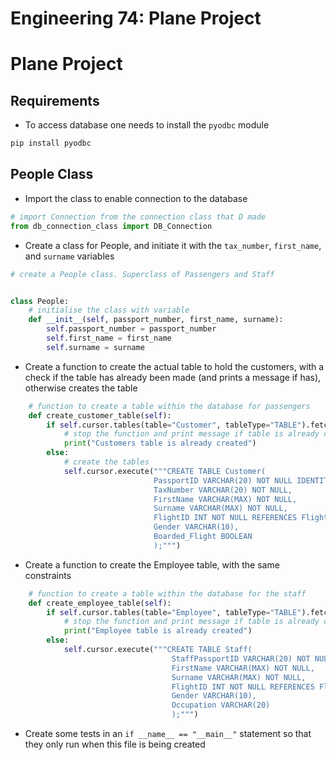 # Engineering 74: Plane Project

 # Plane Project
## Requirements
* To access database one needs to install the `pyodbc` module
```sh
pip install pyodbc
```

## People Class

* Import the class to enable connection to the database
```python
# import Connection from the connection class that D made
from db_connection_class import DB_Connection
```

* Create a class for People, and initiate it with the `tax_number`, `first_name`, and `surname` variables
```python
# create a People class. Superclass of Passengers and Staff


class People:
    # initialise the class with variable
    def __init__(self, passport_number, first_name, surname):
        self.passport_number = passport_number
        self.first_name = first_name
        self.surname = surname
```

* Create a function to create the actual table to hold the customers, with a check if the table has already been made (and prints a message if has), otherwise creates the table
```python
    # function to create a table within the database for passengers
    def create_customer_table(self):
        if self.cursor.tables(table="Customer", tableType="TABLE").fetchone():
            # stop the function and print message if table is already created
            print("Customers table is already created")
        else:
            # create the tables
            self.cursor.execute("""CREATE TABLE Customer(
                                PassportID VARCHAR(20) NOT NULL IDENTITY PRIMARY KEY,
								TaxNumber VARCHAR(20) NOT NULL,
                                FirstName VARCHAR(MAX) NOT NULL,
                                Surname VARCHAR(MAX) NOT NULL,
                                FlightID INT NOT NULL REFERENCES Flight_Trip(FlightID),
                                Gender VARCHAR(10),
                                Boarded_Flight BOOLEAN
                                );""")

```

* Create a function to create the Employee table, with the same constraints
```python
    # function to create a table within the database for the staff
    def create_employee_table(self):
        if self.cursor.tables(table="Employee", tableType="TABLE").fetchone():
            # stop the function and print message if table is already created
            print("Employee table is already created")
        else:
            self.cursor.execute("""CREATE TABLE Staff(
                                    StaffPassportID VARCHAR(20) NOT NULL IDENTITY PRIMARY KEY,
                                    FirstName VARCHAR(MAX) NOT NULL,
                                    Surname VARCHAR(MAX) NOT NULL,
                                    FlightID INT NOT NULL REFERENCES Flight_Trip(FlightID),
                                    Gender VARCHAR(10),
                                    Occupation VARCHAR(20)
                                    );""")
```

* Create some tests in an `if __name__ == "__main__"` statement so that they only run when this file is being created
